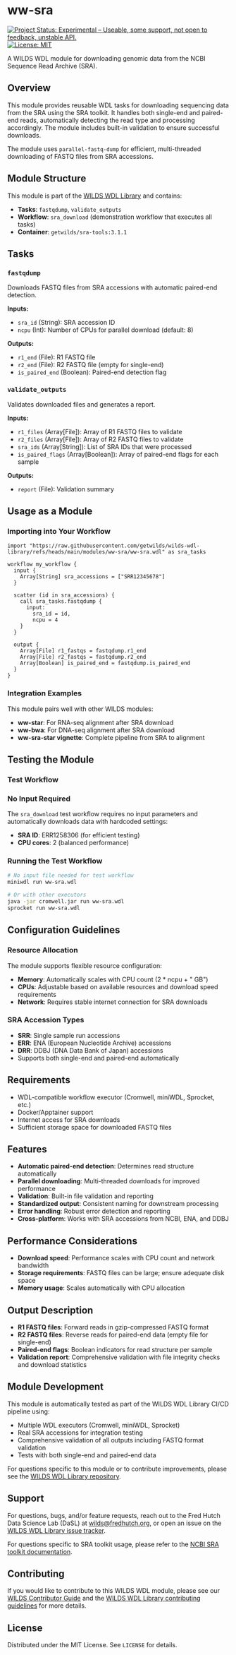 # ww-sra
[![Project Status: Experimental – Useable, some support, not open to feedback, unstable API.](https://getwilds.org/badges/badges/experimental.svg)](https://getwilds.org/badges/#experimental)
[![License: MIT](https://img.shields.io/badge/License-MIT-yellow.svg)](https://opensource.org/licenses/MIT)

A WILDS WDL module for downloading genomic data from the NCBI Sequence Read Archive (SRA).

## Overview

This module provides reusable WDL tasks for downloading sequencing data from the SRA using the SRA toolkit. It handles both single-end and paired-end reads, automatically detecting the read type and processing accordingly. The module includes built-in validation to ensure successful downloads.

The module uses `parallel-fastq-dump` for efficient, multi-threaded downloading of FASTQ files from SRA accessions.

## Module Structure

This module is part of the [WILDS WDL Library](https://github.com/getwilds/wilds-wdl-library) and contains:

- **Tasks**: `fastqdump`, `validate_outputs`
- **Workflow**: `sra_download` (demonstration workflow that executes all tasks)
- **Container**: `getwilds/sra-tools:3.1.1`

## Tasks

### `fastqdump`
Downloads FASTQ files from SRA accessions with automatic paired-end detection.

**Inputs:**
- `sra_id` (String): SRA accession ID
- `ncpu` (Int): Number of CPUs for parallel download (default: 8)

**Outputs:**
- `r1_end` (File): R1 FASTQ file
- `r2_end` (File): R2 FASTQ file (empty for single-end)
- `is_paired_end` (Boolean): Paired-end detection flag

### `validate_outputs`
Validates downloaded files and generates a report.

**Inputs:**
- `r1_files` (Array[File]): Array of R1 FASTQ files to validate
- `r2_files` (Array[File]): Array of R2 FASTQ files to validate
- `sra_ids` (Array[String]): List of SRA IDs that were processed
- `is_paired_flags` (Array[Boolean]): Array of paired-end flags for each sample

**Outputs:**
- `report` (File): Validation summary

## Usage as a Module

### Importing into Your Workflow

```wdl
import "https://raw.githubusercontent.com/getwilds/wilds-wdl-library/refs/heads/main/modules/ww-sra/ww-sra.wdl" as sra_tasks

workflow my_workflow {
  input {
    Array[String] sra_accessions = ["SRR12345678"]
  }
  
  scatter (id in sra_accessions) {
    call sra_tasks.fastqdump {
      input: 
        sra_id = id,
        ncpu = 4
    }
  }
  
  output {
    Array[File] r1_fastqs = fastqdump.r1_end
    Array[File] r2_fastqs = fastqdump.r2_end
    Array[Boolean] is_paired_end = fastqdump.is_paired_end
  }
}
```

### Integration Examples

This module pairs well with other WILDS modules:
- **ww-star**: For RNA-seq alignment after SRA download
- **ww-bwa**: For DNA-seq alignment after SRA download
- **ww-sra-star vignette**: Complete pipeline from SRA to alignment

## Testing the Module

### Test Workflow

### No Input Required

The `sra_download` test workflow requires no input parameters and automatically downloads data with hardcoded settings:

- **SRA ID**: ERR1258306 (for efficient testing)
- **CPU cores**: 2 (balanced performance)

### Running the Test Workflow

```bash
# No input file needed for test workflow
miniwdl run ww-sra.wdl

# Or with other executors
java -jar cromwell.jar run ww-sra.wdl
sprocket run ww-sra.wdl
```

## Configuration Guidelines

### Resource Allocation

The module supports flexible resource configuration:
- **Memory**: Automatically scales with CPU count (2 * ncpu + " GB")
- **CPUs**: Adjustable based on available resources and download speed requirements
- **Network**: Requires stable internet connection for SRA downloads

### SRA Accession Types

- **SRR**: Single sample run accessions
- **ERR**: ENA (European Nucleotide Archive) accessions
- **DRR**: DDBJ (DNA Data Bank of Japan) accessions
- Supports both single-end and paired-end automatically

## Requirements

- WDL-compatible workflow executor (Cromwell, miniWDL, Sprocket, etc.)
- Docker/Apptainer support
- Internet access for SRA downloads
- Sufficient storage space for downloaded FASTQ files

## Features

- **Automatic paired-end detection**: Determines read structure automatically
- **Parallel downloading**: Multi-threaded downloads for improved performance
- **Validation**: Built-in file validation and reporting
- **Standardized output**: Consistent naming for downstream processing
- **Error handling**: Robust error detection and reporting
- **Cross-platform**: Works with SRA accessions from NCBI, ENA, and DDBJ

## Performance Considerations

- **Download speed**: Performance scales with CPU count and network bandwidth
- **Storage requirements**: FASTQ files can be large; ensure adequate disk space
- **Memory usage**: Scales automatically with CPU allocation

## Output Description

- **R1 FASTQ files**: Forward reads in gzip-compressed FASTQ format
- **R2 FASTQ files**: Reverse reads for paired-end data (empty file for single-end)
- **Paired-end flags**: Boolean indicators for read structure per sample
- **Validation report**: Comprehensive validation with file integrity checks and download statistics

## Module Development

This module is automatically tested as part of the WILDS WDL Library CI/CD pipeline using:
- Multiple WDL executors (Cromwell, miniWDL, Sprocket)
- Real SRA accessions for integration testing
- Comprehensive validation of all outputs including FASTQ format validation
- Tests with both single-end and paired-end data

For questions specific to this module or to contribute improvements, please see the [WILDS WDL Library repository](https://github.com/getwilds/wilds-wdl-library).

## Support

For questions, bugs, and/or feature requests, reach out to the Fred Hutch Data Science Lab (DaSL) at wilds@fredhutch.org, or open an issue on the [WILDS WDL Library issue tracker](https://github.com/getwilds/wilds-wdl-library/issues).

For questions specific to SRA toolkit usage, please refer to the [NCBI SRA toolkit documentation](https://github.com/ncbi/sra-tools).

## Contributing

If you would like to contribute to this WILDS WDL module, please see our [WILDS Contributor Guide](https://getwilds.org/guide/) and the [WILDS WDL Library contributing guidelines](https://github.com/getwilds/wilds-wdl-library/blob/main/.github/CONTRIBUTING.md) for more details.

## License

Distributed under the MIT License. See `LICENSE` for details.

